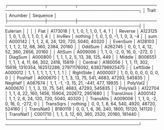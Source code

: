 ┌────────────┬─────────┬──────────────────────────────────────────────────────────────────────┐
│ Trait      │ Anumber │ Sequence                                                             │
├────────────┼─────────┼──────────────────────────────────────────────────────────────────────┤
│ Eulerian   │         │                                                                      │
│ Flat       │ A173018 │ 1, 1, 0, 1, 1, 0, 1, 4, 1                                            │
│ Reverse    │ A123125 │ 1, 0, 1, 0, 1, 1, 0, 1, 4                                            │
│ InvRev     │ nothing │ 1, 0, 1, 0, -1, 1, 0, 3, -4                                          │
│ sum        │ A000142 │ 1, 1, 2, 6, 24, 120, 720, 5040, 40320                                │
│ EvenSum    │ A128103 │ 1, 1, 1, 2, 12, 68, 360, 2384, 20160                                 │
│ OddSum     │ A262745 │ 0, 0, 1, 4, 12, 52, 360, 2656, 20160                                 │
│ AltSum     │ A009006 │ 1, 1, 0, -2, 0, 16, 0, -272, 0                                       │
│ DiagSum    │ A000800 │ 1, 1, 1, 2, 5, 13, 38, 125, 449                                      │
│ Middle     │ B006551 │ 1, 1, 1, 4, 11, 66, 302, 2416, 15619                                 │
│ Central    │ A180056 │ 1, 1, 11, 302, 15619, 1310354, 162512286, 27971176092, 6382798925475 │
│ LeftSide   │ A000012 │ 1, 1, 1, 1, 1, 1, 1, 1, 1                                            │
│ RightSide  │ A000007 │ 1, 0, 0, 0, 0, 0, 0, 0, 0                                            │
│ PosHalf    │ A000670 │ 1, 1, 3, 13, 75, 541, 4683, 47293, 545835                            │
│ NegHalf    │ A087674 │ 1, 1, -1, -3, 15, 21, -441, 477, 19935                               │
│ PolyVal2   │ A000670 │ 1, 1, 3, 13, 75, 541, 4683, 47293, 545835                            │
│ PolyVal3   │ A122704 │ 1, 1, 4, 22, 160, 1456, 15904, 202672, 2951680                       │
│ TransUnos  │ A000142 │ 1, 1, 2, 6, 24, 120, 720, 5040, 40320                                │
│ TransAlts  │ A009006 │ 1, 1, 0, -2, 0, 16, 0, -272, 0                                       │
│ TransSqrs  │ nothing │ 0, 0, 1, 8, 64, 540, 4920, 48720, 524160                             │
│ TransNat0  │ B180119 │ 0, 0, 1, 6, 36, 240, 1800, 15120, 141120                             │
│ TransNat1  │ C001710 │ 1, 1, 3, 12, 60, 360, 2520, 20160, 181440                            │
└────────────┴─────────┴──────────────────────────────────────────────────────────────────────┘
